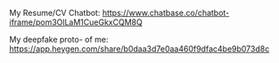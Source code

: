 My Resume/CV Chatbot: https://www.chatbase.co/chatbot-iframe/pom3OlLaM1CueGkxCQM8Q

My deepfake proto- of me: https://app.heygen.com/share/b0daa3d7e0aa460f9dfac4be9b073d8c
